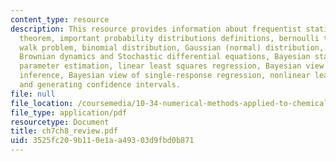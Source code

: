 ```yaml
---
content_type: resource
description: This resource provides information about frequentist statistics, Bayes?
  theorem, important probability distributions definitions, bernoulli trials, random
  walk problem, binomial distribution, Gaussian (normal) distribution, Poisson distribution,
  Brownian dynamics and Stochastic differential equations, Bayesian statistics and
  parameter estimation, linear least squares regression, Bayesian view of statistical
  inference, Bayesian view of single-response regression, nonlinear least squares,
  and generating confidence intervals.
file: null
file_location: /coursemedia/10-34-numerical-methods-applied-to-chemical-engineering-fall-2005/3525fc209b110e1aa49303d9fbd0b871_ch7ch8_review.pdf
file_type: application/pdf
resourcetype: Document
title: ch7ch8_review.pdf
uid: 3525fc20-9b11-0e1a-a493-03d9fbd0b871
---
```

